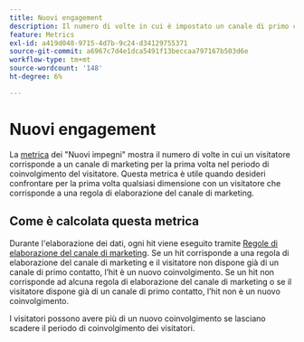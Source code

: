 ```yaml
---
title: Nuovi engagement
description: Il numero di volte in cui è impostato un canale di primo contatto.
feature: Metrics
exl-id: a419d048-9715-4d7b-9c24-d34129755371
source-git-commit: a6967c7d4e1dca5491f13beccaa797167b503d6e
workflow-type: tm+mt
source-wordcount: '148'
ht-degree: 6%

---
```


# Nuovi engagement

La [metrica](overview.md) dei &quot;Nuovi impegni&quot; mostra il numero di volte in cui un visitatore corrisponde a un canale di marketing per la prima volta nel periodo di coinvolgimento del visitatore. Questa metrica è utile quando desideri confrontare per la prima volta qualsiasi dimensione con un visitatore che corrisponde a una regola di elaborazione del canale di marketing.

## Come è calcolata questa metrica

Durante l&#39;elaborazione dei dati, ogni hit viene eseguito tramite [Regole di elaborazione del canale di marketing](/help/admin/tools/manage-rs/edit-settings/marketing-channels/c-rules.md). Se un hit corrisponde a una regola di elaborazione del canale di marketing e il visitatore non dispone già di un canale di primo contatto, l’hit è un nuovo coinvolgimento. Se un hit non corrisponde ad alcuna regola di elaborazione del canale di marketing o se il visitatore dispone già di un canale di primo contatto, l’hit non è un nuovo coinvolgimento.

I visitatori possono avere più di un nuovo coinvolgimento se lasciano scadere il periodo di coinvolgimento dei visitatori.
